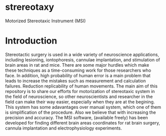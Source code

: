 # strereotaxy
Motorized Stereotaxic Instrument (MSI)
# Introduction
Stereotactic surgery is used in a wide variety of neuroscience applications, including lesioning, iontophoresis, cannulae implantation, and stimulation of brain areas in rat and mice. There are some major hurdles which make these techniques as a time-consuming work for those researchers who face. In addition, high probability of human error is a main problem that leads to increase the mistakes such as measurement and calculation failures. Reduction replicability of human movements.
The main aim of this repository is to share our efforts for motorization of stereotaxic system in the field of neuroscience, so other neuroscientists and researcher in the field can make their way easier, especially when they are at the begining. This system has some adavantages over manual system, which one of them is simplification of the procedure. Also we believe that with increasing the precision and accuracy.
The MSI software, (available freely) has been developed for finding different brain areas coordinates for rat brain surgery, cannula implantation and electrophysiology experiments.
